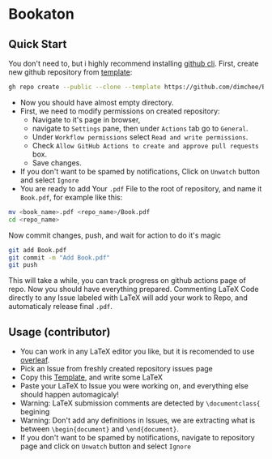 # Bookaton

## Quick Start
You don't need to, but i highly recommend installing [github cli](https://cli.github.com/).
First, create new github repository from [template](https://github.com/dimchee/Bookaton):
```sh
gh repo create --public --clone --template https://github.com/dimchee/Bookaton <repo_name>
```
- Now you should have almost empty directory.
- First, we need to modify permissions on created repository: 
  - Navigate to it's page  in browser,
  - navigate to `Settings` pane, then under `Actions` tab go to `General`.
  - Under `Workflow permissions` select `Read and write permissions`.
  - Check `Allow GitHub Actions to create and approve pull requests` box.
  - Save changes.
- If you don't want to be spamed by notifications, Click on `Unwatch` button and
select `Ignore`
- You are ready to add Your `.pdf` File to the root of repository, and name
it `Book.pdf`, for example like this:
```sh
mv <book_name>.pdf <repo_name>/Book.pdf
cd <repo_name>
```
Now commit changes, push, and wait for action to do it's magic
```sh
git add Book.pdf
git commit -m "Add Book.pdf"
git push
```
This will take a while, you can track progress on github actions page of repo.
Now you should have everything prepared.
Commenting LaTeX Code directly to any Issue labeled with LaTeX will
add your work to Repo, and automaticaly release final `.pdf`.

## Usage (contributor)
- You can work in any LaTeX editor you like, but it is recomended to use [overleaf](https://www.overleaf.com).
- Pick an Issue from freshly created repository issues page
- Copy this [Template](https://www.overleaf.com/read/yzxzjbfjcxjx), and write some LaTeX
- Paste your LaTeX to Issue you were working on, and everything else should happen automagicaly!
- Warning: LaTeX submission comments are detected by `\documentclass{` begining
- Warning: Don't add any definitions in Issues, we are extracting what is between 
`\begin{document}` and `\end{document}`.
- If you don't want to be spamed by notifications, navigate to repository page and click on `Unwatch` button and select `Ignore`
